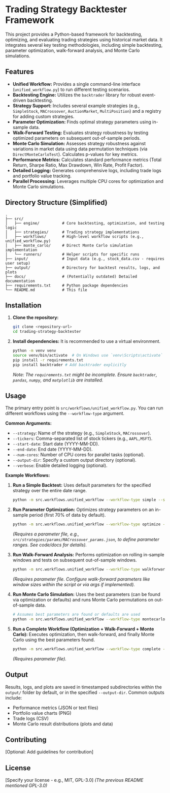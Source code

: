 # Trading Strategy Backtester Framework

This project provides a Python-based framework for backtesting, optimizing, and evaluating trading strategies using historical market data. It integrates several key testing methodologies, including simple backtesting, parameter optimization, walk-forward analysis, and Monte Carlo simulations.

## Features

-   **Unified Workflow:** Provides a single command-line interface (`unified_workflow.py`) to run different testing scenarios.
-   **Backtesting Engine:** Utilizes the `backtrader` library for robust event-driven backtesting.
-   **Strategy Support:** Includes several example strategies (e.g., `SimpleStock`, `MACrossover`, `AuctionMarket`, `MultiPosition`) and a registry for adding custom strategies.
-   **Parameter Optimization:** Finds optimal strategy parameters using in-sample data.
-   **Walk-Forward Testing:** Evaluates strategy robustness by testing optimized parameters on subsequent out-of-sample periods.
-   **Monte Carlo Simulation:** Assesses strategy robustness against variations in market data using data permutation techniques (via `DirectMonteCarloTest`). Calculates p-values for key metrics.
-   **Performance Metrics:** Calculates standard performance metrics (Total Return, Sharpe Ratio, Max Drawdown, Win Rate, Profit Factor).
-   **Detailed Logging:** Generates comprehensive logs, including trade logs and portfolio value tracking.
-   **Parallel Processing:** Leverages multiple CPU cores for optimization and Monte Carlo simulations.

## Directory Structure (Simplified)

```
.
├── src/
│   ├── engine/          # Core backtesting, optimization, and testing logic
│   ├── strategies/      # Trading strategy implementations
│   ├── workflows/       # High-level workflow scripts (e.g., unified_workflow.py)
│   ├── monte_carlo/     # Direct Monte Carlo simulation implementation
│   └── runners/         # Helper scripts for specific runs
├── input/               # Input data (e.g., stock_data.csv - requires user setup)
├── output/              # Directory for backtest results, logs, and plots
├── docs/                # (Potentially outdated) Detailed documentation
├── requirements.txt     # Python package dependencies
└── README.md            # This file
```

## Installation

1.  **Clone the repository:**
    ```bash
    git clone <repository-url>
    cd trading-strategy-backtester
    ```

2.  **Install dependencies:**
    It is recommended to use a virtual environment.
    ```bash
    python -m venv venv
    source venv/bin/activate  # On Windows use `venv\Scripts\activate`
    pip install -r requirements.txt
    pip install backtrader # Add backtrader explicitly
    ```
    *Note: The `requirements.txt` might be incomplete. Ensure `backtrader`, `pandas`, `numpy`, and `matplotlib` are installed.*

## Usage

The primary entry point is `src/workflows/unified_workflow.py`. You can run different workflows using the `--workflow-type` argument.

**Common Arguments:**

*   `--strategy`: Name of the strategy (e.g., `SimpleStock`, `MACrossover`).
*   `--tickers`: Comma-separated list of stock tickers (e.g., `AAPL,MSFT`).
*   `--start-date`: Start date (YYYY-MM-DD).
*   `--end-date`: End date (YYYY-MM-DD).
*   `--num-cores`: Number of CPU cores for parallel tasks (optional).
*   `--output-dir`: Specify a custom output directory (optional).
*   `--verbose`: Enable detailed logging (optional).

**Example Workflows:**

1.  **Run a Simple Backtest:**
    Uses default parameters for the specified strategy over the entire date range.
    ```bash
    python -m src.workflows.unified_workflow --workflow-type simple --strategy SimpleStock --tickers AAPL --start-date 2020-01-01 --end-date 2022-12-31
    ```

2.  **Run Parameter Optimization:**
    Optimizes strategy parameters on an in-sample period (first 70% of data by default).
    ```bash
    python -m src.workflows.unified_workflow --workflow-type optimize --strategy MACrossover --tickers MSFT --start-date 2019-01-01 --end-date 2022-12-31 --num-cores 4
    ```
    *(Requires a parameter file, e.g., `src/strategies/params/MACrossover_params.json`, to define parameter ranges. See code/docs for details).*

3.  **Run Walk-Forward Analysis:**
    Performs optimization on rolling in-sample windows and tests on subsequent out-of-sample windows.
    ```bash
    python -m src.workflows.unified_workflow --workflow-type walkforward --strategy SimpleStock --tickers AAPL,GOOG --start-date 2018-01-01 --end-date 2022-12-31 --num-cores 4
    ```
    *(Requires parameter file. Configure walk-forward parameters like window sizes within the script or via args if implemented).*

4.  **Run Monte Carlo Simulation:**
    Uses the best parameters (can be found via optimization or defaults) and runs Monte Carlo permutations on out-of-sample data.
    ```bash
    # Assumes best parameters are found or defaults are used
    python -m src.workflows.unified_workflow --workflow-type montecarlo --strategy MACrossover --tickers AAPL --start-date 2019-01-01 --end-date 2022-12-31 --num-permutations 100 --num-cores 4
    ```

5.  **Run a Complete Workflow (Optimization + Walk-Forward + Monte Carlo):**
    Executes optimization, then walk-forward, and finally Monte Carlo using the best parameters found.
    ```bash
    python -m src.workflows.unified_workflow --workflow-type complete --strategy SimpleStock --tickers AAPL --start-date 2019-01-01 --end-date 2022-12-31 --num-permutations 100 --num-cores 4
    ```
    *(Requires parameter file).*

## Output

Results, logs, and plots are saved in timestamped subdirectories within the `output/` folder by default, or in the specified `--output-dir`. Common outputs include:
-   Performance metrics (JSON or text files)
-   Portfolio value charts (PNG)
-   Trade logs (CSV)
-   Monte Carlo result distributions (plots and data)

## Contributing

[Optional: Add guidelines for contribution]

## License

[Specify your license - e.g., MIT, GPL-3.0]
*(The previous README mentioned GPL-3.0)* 